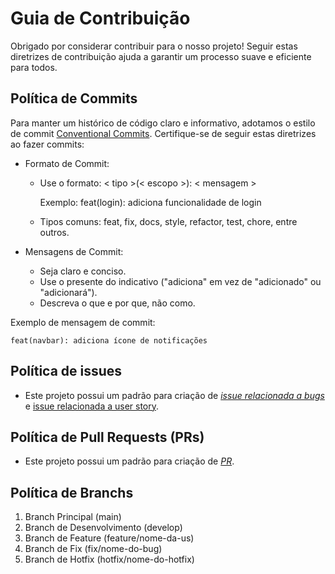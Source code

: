
# Guia de Contribuição

Obrigado por considerar contribuir para o nosso projeto! Seguir estas diretrizes de contribuição ajuda a garantir um processo suave e eficiente para todos.

## Política de Commits

Para manter um histórico de código claro e informativo, adotamos o estilo de commit [Conventional Commits](https://www.conventionalcommits.org/en/v1.0.0/). Certifique-se de seguir estas diretrizes ao fazer commits:

- Formato de Commit:
    - Use o formato: < tipo >(< escopo >): < mensagem >

        Exemplo: feat(login): adiciona funcionalidade de login

    - Tipos comuns: feat, fix, docs, style, refactor, test, chore, entre outros.

- Mensagens de Commit:
    - Seja claro e conciso.
    - Use o presente do indicativo ("adiciona" em vez de "adicionado" ou "adicionará").
    - Descreva o que e por que, não como.

Exemplo de mensagem de commit: 

```feat(navbar): adiciona ícone de notificações```

## Política de issues

* Este projeto possui um padrão para criação de [_issue relacionada a bugs_](https://github.com/mdsreq-fga-unb/2023.2-NutriPlanner/blob/main/.github/ISSUE_TEMPLATE/issue-template.md) e [issue relacionada a user story](https://github.com/mdsreq-fga-unb/2023.2-NutriPlanner/blob/main/.github/ISSUE_TEMPLATE/user-story-template.md).


## Política de Pull Requests (PRs)

* Este projeto possui um padrão para criação de [_PR_](https://github.com/mdsreq-fga-unb/2023.2-NutriPlanner/blob/main/.github/pull_request_template.md).


## Política de Branchs

1. Branch Principal (main)
2. Branch de Desenvolvimento (develop)
3. Branch de Feature (feature/nome-da-us)
4. Branch de Fix (fix/nome-do-bug)
5. Branch de Hotfix (hotfix/nome-do-hotfix)

